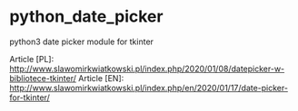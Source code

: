 # python_date_picker
python3 date picker module for tkinter

Article [PL]: http://www.slawomirkwiatkowski.pl/index.php/2020/01/08/datepicker-w-bibliotece-tkinter/
Article [EN]: http://www.slawomirkwiatkowski.pl/index.php/en/2020/01/17/date-picker-for-tkinter/